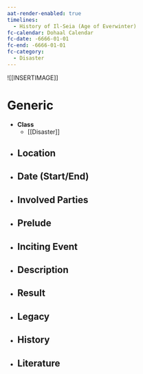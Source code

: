 ```yaml
---
aat-render-enabled: true
timelines:
  - History of Il-Seia (Age of Everwinter)
fc-calendar: Dohaal Calendar
fc-date: -6666-01-01
fc-end: -6666-01-01
fc-category:
  - Disaster
---
```


![[INSERTIMAGE]]

# Generic
- **Class**
	- [[Disaster]]
- **Location**
	- 
- **Date (Start/End)**
	- 
- **Involved Parties**
	- 
- **Prelude**
	- 
- **Inciting Event**
	- 
- **Description**
	- 
- **Result**
	- 
- **Legacy**
	- 
- **History**
	- 
- **Literature**
	- 